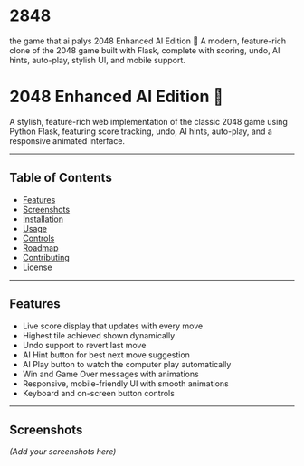 # 2848
the game that ai palys
2048 Enhanced AI Edition 🚀
A modern, feature-rich clone of the 2048 game built with Flask, complete with scoring, undo, AI hints, auto-play, stylish UI, and mobile support.
# 2048 Enhanced AI Edition 🚀

A stylish, feature-rich web implementation of the classic 2048 game using Python Flask, featuring score tracking, undo, AI hints, auto-play, and a responsive animated interface.

---

## Table of Contents

- [Features](#features)
- [Screenshots](#screenshots)
- [Installation](#installation)
- [Usage](#usage)
- [Controls](#controls)
- [Roadmap](#roadmap)
- [Contributing](#contributing)
- [License](#license)

---

## Features

- Live score display that updates with every move
- Highest tile achieved shown dynamically
- Undo support to revert last move
- AI Hint button for best next move suggestion
- AI Play button to watch the computer play automatically
- Win and Game Over messages with animations
- Responsive, mobile-friendly UI with smooth animations
- Keyboard and on-screen button controls

---

## Screenshots

*(Add your screenshots here)*

